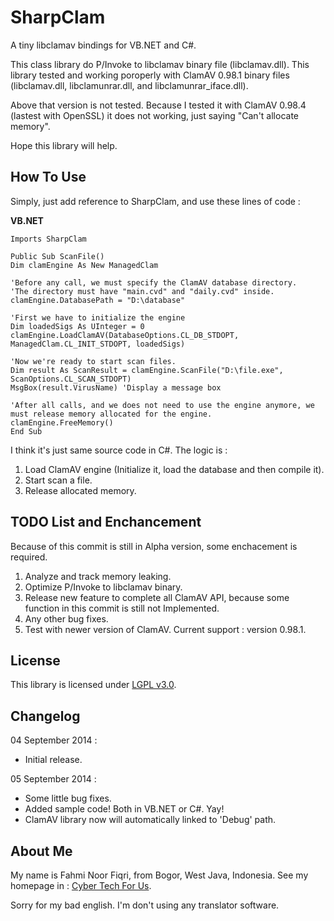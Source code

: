 SharpClam
=========

A tiny libclamav bindings for VB.NET and C#.

This class library do P/Invoke to libclamav binary file (libclamav.dll). This library tested and working poroperly with ClamAV 0.98.1 binary files (libclamav.dll, libclamunrar.dll, and libclamunrar_iface.dll).

Above that version is not tested. Because I tested it with ClamAV 0.98.4 (lastest with OpenSSL) it does not working, just saying "Can't allocate memory".

Hope this library will help.

How To Use
----------

Simply, just add reference to SharpClam, and use these lines of code :

**VB.NET** 

```
Imports SharpClam

Public Sub ScanFile()
Dim clamEngine As New ManagedClam

'Before any call, we must specify the ClamAV database directory.
'The directory must have "main.cvd" and "daily.cvd" inside.
clamEngine.DatabasePath = "D:\database" 
 
'First we have to initialize the engine
Dim loadedSigs As UInteger = 0
clamEngine.LoadClamAV(DatabaseOptions.CL_DB_STDOPT, ManagedClam.CL_INIT_STDOPT, loadedSigs)

'Now we're ready to start scan files.
Dim result As ScanResult = clamEngine.ScanFile("D:\file.exe", ScanOptions.CL_SCAN_STDOPT)
MsgBox(result.VirusName) 'Display a message box

'After all calls, and we does not need to use the engine anymore, we must release memory allocated for the engine.
clamEngine.FreeMemory()
End Sub
```

I think it's just same source code in C#. The logic is :

1. Load ClamAV engine (Initialize it, load the database and then compile it).
2. Start scan a file.
3. Release allocated memory.

TODO List and Enchancement
--------------------------
Because of this commit is still in Alpha version, some enchacement is required.

1. Analyze and track memory leaking.
2. Optimize P/Invoke to libclamav binary.
3. Release new feature to complete all ClamAV API, because some function in this commit is still not Implemented.
4. Any other bug fixes.
5. Test with newer version of ClamAV. Current support : version 0.98.1.

License
-------
This library is licensed under [LGPL v3.0](http://www.gnu.org/licenses/lgpl.html "LGPL v3.0 License").

Changelog
---------

04 September 2014 :
- Initial release.
 
05 September 2014 :
- Some little bug fixes.
- Added sample code! Both in VB.NET or C#. Yay!
- ClamAV library now will automatically linked to 'Debug' path.

About Me
--------

My name is Fahmi Noor Fiqri, from Bogor, West Java,  Indonesia. See my homepage in : [Cyber Tech For Us](http://www.cyber-tech4us.tk "Cyber Tech For Us").

Sorry for my bad english. I'm don't using any translator software.